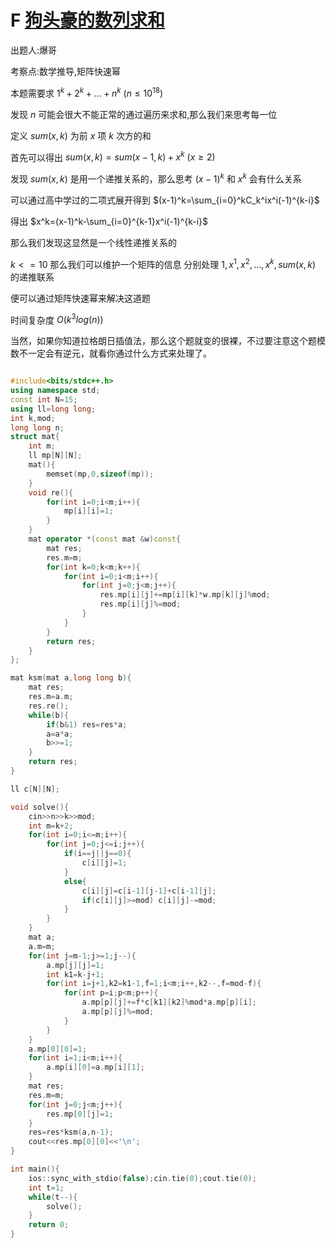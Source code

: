 # F [狗头豪的数列求和](https://ac.nowcoder.com/acm/contest/72386/F)

出题人:爆哥

考察点:数学推导,矩阵快速幂

本题需要求 $1^k+2^k+...+n^k\ (n\leq10^{18})$

 发现 $n$ 可能会很大不能正常的通过遍历来求和,那么我们来思考每一位

定义 $sum(x,k)$ 为前 $x$ 项 $k$ 次方的和

首先可以得出 $sum(x,k)=sum(x-1,k)+x^k \ (x\geq2)$

发现 $sum(x,k)$ 是用一个递推关系的，那么思考 $(x-1)^k$ 和 $x^k$ 会有什么关系 

可以通过高中学过的二项式展开得到 $(x-1)^k=\sum_{i=0}^kC_k^ix^i(-1)^{k-i}$

得出 $x^k=(x-1)^k-\sum_{i=0}^{k-1}x^i(-1)^{k-i}$

那么我们发现这显然是一个线性递推关系的

$k<=10$ 那么我们可以维护一个矩阵的信息 分别处理 $1,x^1,x^2,...,x^k,sum(x,k)$ 的递推联系

便可以通过矩阵快速幂来解决这道题

时间复杂度 $O(k^3log(n))$

当然，如果你知道拉格朗日插值法，那么这个题就变的很裸，不过要注意这个题模数不一定会有逆元，就看你通过什么方式来处理了。

~~~cpp

#include<bits/stdc++.h>
using namespace std;
const int N=15;
using ll=long long;
int k,mod;
long long n;
struct mat{
	int m;
	ll mp[N][N];
	mat(){
		memset(mp,0,sizeof(mp));
	}
	void re(){
		for(int i=0;i<m;i++){
			mp[i][i]=1;
		}
	}
	mat operator *(const mat &w)const{
		mat res;
		res.m=m;
		for(int k=0;k<m;k++){
			for(int i=0;i<m;i++){
				for(int j=0;j<m;j++){
					res.mp[i][j]+=mp[i][k]*w.mp[k][j]%mod;
					res.mp[i][j]%=mod;
				}
			}
		}
		return res;
	}
};

mat ksm(mat a,long long b){
	mat res;
	res.m=a.m;
	res.re();
	while(b){
		if(b&1) res=res*a;
		a=a*a;
		b>>=1;
	}
	return res;
}

ll c[N][N];

void solve(){
	cin>>n>>k>>mod;
	int m=k+2;
	for(int i=0;i<=m;i++){
		for(int j=0;j<=i;j++){
			if(i==j||j==0){
				c[i][j]=1;
			}
			else{
				c[i][j]=c[i-1][j-1]+c[i-1][j];
				if(c[i][j]>=mod) c[i][j]-=mod;
			}
		}
	}
	mat a;
	a.m=m;
	for(int j=m-1;j>=1;j--){
		a.mp[j][j]=1;
		int k1=k-j+1;
		for(int i=j+1,k2=k1-1,f=1;i<m;i++,k2--,f=mod-f){
			for(int p=i;p<m;p++){
				a.mp[p][j]+=f*c[k1][k2]%mod*a.mp[p][i];
				a.mp[p][j]%=mod;
			}
		}
	}
	a.mp[0][0]=1;
	for(int i=1;i<m;i++){
		a.mp[i][0]=a.mp[i][1];
	}
	mat res;
	res.m=m;
	for(int j=0;j<m;j++){
		res.mp[0][j]=1;
	}
	res=res*ksm(a,n-1);
	cout<<res.mp[0][0]<<'\n';
}

int main(){
	ios::sync_with_stdio(false);cin.tie(0);cout.tie(0);
	int t=1;
	while(t--){
		solve();
	}
	return 0;
}

~~~


